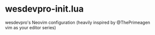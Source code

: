 # wesdevpro-init.lua
 wesdevpro's Neovim configuration (heavily inspired by @ThePrimeagen vim as your editor series)
